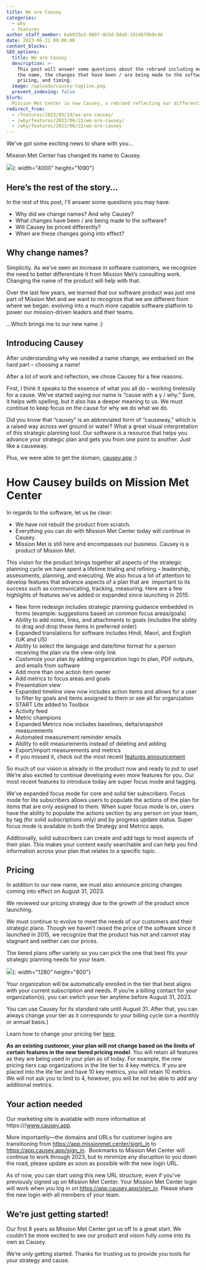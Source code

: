 ```yaml
---
title: We are Causey
categories:
  - why
  - features
author_staff_member: 6ab925e3-9897-4b5d-84a5-19146f8b9c46
date: 2023-06-22 09:00:00
content_blocks:
SEO_options:
  title: We are Causey
  description: >-
    This post will answer some questions about the rebrand including more about
    the name, the changes that have been / are being made to the software,
    pricing, and timing.
  image: /uploads/causey-tagline.png
  prevent_indexing: false
blurb:
  Mission Met Center is now Causey, a rebrand reflecting our differentiation from consulting services and our evolution into a robust strategic planning software platform. While retaining all previous features, Causey adds enhancements, introduces new pricing tiers, and transitions to a new URL. We remain committed to serving you and look forward to an exciting future of product development.
redirect_from:
  - /features/2023/05/19/we-are-causey/
  - /why/features/2023/06/22/we-are-causey/
  - /why/features/2023/06/22/we-are-causey
---
```

We've got some exciting news to share with you…

Mission Met Center has changed its name to Causey.

![](/uploads/causey-tagline.png){: width="4000" height="1090"}

## **Here’s the rest of the story…**

In the rest of this post, I'll answer some questions you may have:

* Why did we change names? And why Causey?
* What changes have been / are being made to the software?
* Will Causey be priced differently?
* When are these changes going into effect?

## **Why change names?**

Simplicity. As we’ve seen an increase in software customers, we recognize the need to better differentiate it from Mission Met’s consulting work. Changing the name of the product will help with that.

Over the last few years, we learned that our software product was just one part of Mission Met and we want to recognize that we are different from where we began. evolving into a much more capable software platform to power our mission-driven leaders and their teams.

…Which brings me to our new name :)

## **Introducing Causey**

After understanding why we needed a name change, we embarked on the hard part – choosing a name!&nbsp;

After a lot of work and reflection, we chose Causey for a few reasons.

First, I think it speaks to the essence of what you all do – working tirelessly for a cause. We’ve started saying our name is “cause with a y / why.” Sure, it helps with spelling, but it also has a deeper meaning to us. We must continue to keep focus on the cause for why we do what we do.&nbsp;

Did you know that “causey” is an abbreviated form of “causeway,” which is a raised way across wet ground or water? What a great visual interpretation of this strategic planning tool. Our software is a resource that helps you advance your strategic plan and gets you from one point to another. Just like a causeway.

Plus, we were able to get the domain, [causey.app](https://www.causey.app) ;)

# **How Causey builds on Mission Met Center**

In regards to the software, let us be clear:

* We have not rebuilt the product from scratch.
* Everything you can do with Mission Met Center today will continue in Causey.
* Mission Met is still here and encompasses our business. Causey is a product of Mission Met.

This vision for the product brings together all aspects of the strategic planning cycle we have spent a lifetime trialing and refining – leadership, assessments, planning, and executing. We also focus a lot of attention to develop features that advance aspects of a plan that are&nbsp; important to its success such as communicating, tracking, measuring. Here are a few highlights of features we’ve added or expanded since launching in 2015:

* New form redesign includes strategic planning guidance embedded in forms (example: suggestions based on common focus areas/goals)
* Ability to add notes, links, and attachments to goals (includes the ability to drag and drop these items in preferred order)
* Expanded translations for software includes Hindi, Maori, and English (UK and US)
* Ability to select the language and date/time format for a person receiving the plan via the view-only link
* Customize your plan by adding organization logo to plan, PDF outputs, and emails from software
* Add more than one action item owner
* Add metrics to focus areas and goals
* Presentation view
* Expanded timeline view now includes action items and allows for a user to filter by goals and items assigned to them or see all for organization
* START Lite added to Toolbox
* Activity feed
* Metric champions
* Expanded Metrics now includes baselines, delta/snapshot measurements
* Automated measurement reminder emails
* Ability to edit measurements instead of deleting and adding
* Export/import measurements and metrics
* If you missed it, check out the most recent [features announcement](https://www.causey.app/features/2023/04/25/mission-met-center-s-newest-features/)

So much of our vision is already in the product now and ready to put to use! We’re also excited to continue developing even more features for you. Our most recent features to introduce today are super focus mode and tagging.&nbsp;

We’ve expanded focus mode for core and solid tier subscribers. Focus mode for lite subscribers allows users to populate the actions of the plan for items that are only assigned to them. When super focus mode is on, users have the ability to populate the actions section by any person on your team, by tag (for solid subscriptions only) and by progress update status. Super focus mode is available in both the Strategy and Metrics apps.

Additionally, solid subscribers can create and add tags to most aspects of their plan. This makes your content easily searchable and can help you find information across your plan that relates to a specific topic.

## **Pricing**

In addition to our new name, we must also announce pricing changes coming into effect on August 31, 2023.

We reviewed our pricing strategy due to the growth of the product since launching.

We must continue to evolve to meet the needs of our customers and their strategic plans. Though we haven’t raised the price of the software since it launched in 2015, we recognize that the product has not and cannot stay stagnant and neither can our prices.

The tiered plans offer variety so you can pick the one that best fits your strategic planning needs for your team.&nbsp;

![](/uploads/causey-pricing-summary-1.png){: width="1280" height="800"}

Your organization will be automatically enrolled in the tier that best aligns with your current subscription and needs. If you’re a billing contact for your organization(s), you can switch your tier anytime before August 31, 2023.&nbsp;

You can use Causey for its standard rate until August 31. After that, you can always change your tier as it corresponds to your billing cycle (on a monthly or annual basis.)

Learn how to change your pricing tier [here](https://help.missionmet.com/articles/172-change-pricing-tier?auth=true&amp;preview=649353d8c371d73187fa3b95).

**As an existing customer, your plan will not change based on the limits of certain features in the new tiered pricing model**. You will retain all features as they are being used in your plan as of today. For example, the new pricing tiers cap organizations in the lite tier to 4 key metrics. If you are placed into the lite tier and have 10 key metrics, you will retain 10 metrics. We will not ask you to limit to 4, however, you will be not be able to add any additional metrics.

## **Your action needed**

Our marketing site is available with more information at https:///www.causey.app.

More importantly—the domains and URLs for customer logins are transitioning from https://app.missionmet.center/sign\_in to [<u>https://app.causey.app/sign_in</u>](https://app.causey.app/sign_in).&nbsp; Bookmarks to Mission Met Center will continue to work through 2023, but to minimize any disruption to you down the road, please update as soon as possible with the new login URL.

As of now, you can start using this new URL structure, even if you've previously signed up on Mission Met Center. Your Mission Met Center login will work when you log in on [<u>https://app.causey.app/sign_in</u>](https://app.causey.app/sign_in). Please share the new login with all members of your team.

## **We’re just getting started!**

Our first 8 years as Mission Met Center got us off to a great start. We couldn’t be more excited to see our product and vision fully come into its own as Causey.

We’re only getting started. Thanks for trusting us to provide you tools for your strategy and cause.